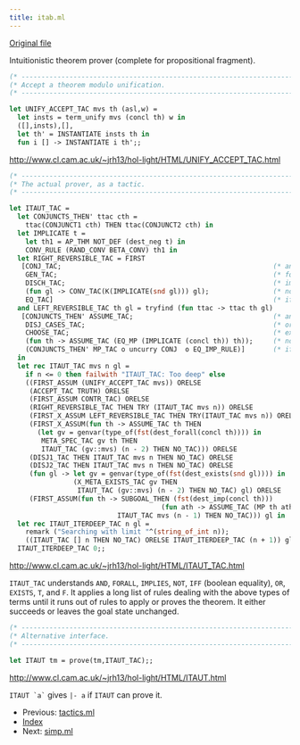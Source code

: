 ```yaml
---
title: itab.ml
---
```


[Original file](https://github.com/jrh13/hol-light/blob/master/itab.ml)

Intuitionistic theorem prover (complete for propositional fragment).

```ocaml
(* ------------------------------------------------------------------------- *)
(* Accept a theorem modulo unification.                                      *)
(* ------------------------------------------------------------------------- *)

let UNIFY_ACCEPT_TAC mvs th (asl,w) =
  let insts = term_unify mvs (concl th) w in
  ([],insts),[],
  let th' = INSTANTIATE insts th in
  fun i [] -> INSTANTIATE i th';;
```
<http://www.cl.cam.ac.uk/~jrh13/hol-light/HTML/UNIFY_ACCEPT_TAC.html>

```ocaml
(* ------------------------------------------------------------------------- *)
(* The actual prover, as a tactic.                                           *)
(* ------------------------------------------------------------------------- *)

let ITAUT_TAC =
  let CONJUNCTS_THEN' ttac cth =
    ttac(CONJUNCT1 cth) THEN ttac(CONJUNCT2 cth) in
  let IMPLICATE t =
    let th1 = AP_THM NOT_DEF (dest_neg t) in
    CONV_RULE (RAND_CONV BETA_CONV) th1 in
  let RIGHT_REVERSIBLE_TAC = FIRST
   [CONJ_TAC;                                                     (* and     *)
    GEN_TAC;                                                      (* forall  *)
    DISCH_TAC;                                                    (* implies *)
    (fun gl -> CONV_TAC(K(IMPLICATE(snd gl))) gl);                (* not     *)
    EQ_TAC]                                                       (* iff     *)
  and LEFT_REVERSIBLE_TAC th gl = tryfind (fun ttac -> ttac th gl)
   [CONJUNCTS_THEN' ASSUME_TAC;                                   (* and    *)
    DISJ_CASES_TAC;                                               (* or     *)
    CHOOSE_TAC;                                                   (* exists *)
    (fun th -> ASSUME_TAC (EQ_MP (IMPLICATE (concl th)) th));     (* not    *)
    (CONJUNCTS_THEN' MP_TAC o uncurry CONJ  o EQ_IMP_RULE)]       (* iff    *)
  in
  let rec ITAUT_TAC mvs n gl =
    if n <= 0 then failwith "ITAUT_TAC: Too deep" else
    ((FIRST_ASSUM (UNIFY_ACCEPT_TAC mvs)) ORELSE
     (ACCEPT_TAC TRUTH) ORELSE
     (FIRST_ASSUM CONTR_TAC) ORELSE
     (RIGHT_REVERSIBLE_TAC THEN TRY (ITAUT_TAC mvs n)) ORELSE
     (FIRST_X_ASSUM LEFT_REVERSIBLE_TAC THEN TRY(ITAUT_TAC mvs n)) ORELSE
     (FIRST_X_ASSUM(fun th -> ASSUME_TAC th THEN
       (let gv = genvar(type_of(fst(dest_forall(concl th)))) in
        META_SPEC_TAC gv th THEN
        ITAUT_TAC (gv::mvs) (n - 2) THEN NO_TAC))) ORELSE
     (DISJ1_TAC THEN ITAUT_TAC mvs n THEN NO_TAC) ORELSE
     (DISJ2_TAC THEN ITAUT_TAC mvs n THEN NO_TAC) ORELSE
     (fun gl -> let gv = genvar(type_of(fst(dest_exists(snd gl)))) in
                (X_META_EXISTS_TAC gv THEN
                 ITAUT_TAC (gv::mvs) (n - 2) THEN NO_TAC) gl) ORELSE
     (FIRST_ASSUM(fun th -> SUBGOAL_THEN (fst(dest_imp(concl th)))
                                      (fun ath -> ASSUME_TAC (MP th ath)) THEN
                           ITAUT_TAC mvs (n - 1) THEN NO_TAC))) gl in
  let rec ITAUT_ITERDEEP_TAC n gl =
    remark ("Searching with limit "^(string_of_int n));
    ((ITAUT_TAC [] n THEN NO_TAC) ORELSE ITAUT_ITERDEEP_TAC (n + 1)) gl in
  ITAUT_ITERDEEP_TAC 0;;
```
<http://www.cl.cam.ac.uk/~jrh13/hol-light/HTML/ITAUT_TAC.html>

`ITAUT_TAC` understands `AND`, `FORALL`, `IMPLIES`, `NOT`, `IFF`
(boolean equality), `OR`, `EXISTS`, `T`, and `F`.  It applies a long list of
rules dealing with the above types of terms until it runs out of rules to apply
or proves the theorem.  It either succeeds or leaves the goal state unchanged.

```ocaml
(* ------------------------------------------------------------------------- *)
(* Alternative interface.                                                    *)
(* ------------------------------------------------------------------------- *)

let ITAUT tm = prove(tm,ITAUT_TAC);;
```
<http://www.cl.cam.ac.uk/~jrh13/hol-light/HTML/ITAUT.html>

`` ITAUT `a` `` gives `|- a` if `ITAUT` can prove it.


- Previous: [tactics.ml](tactics.md)
- [Index](index.md)
- Next: [simp.ml](simp.md)
